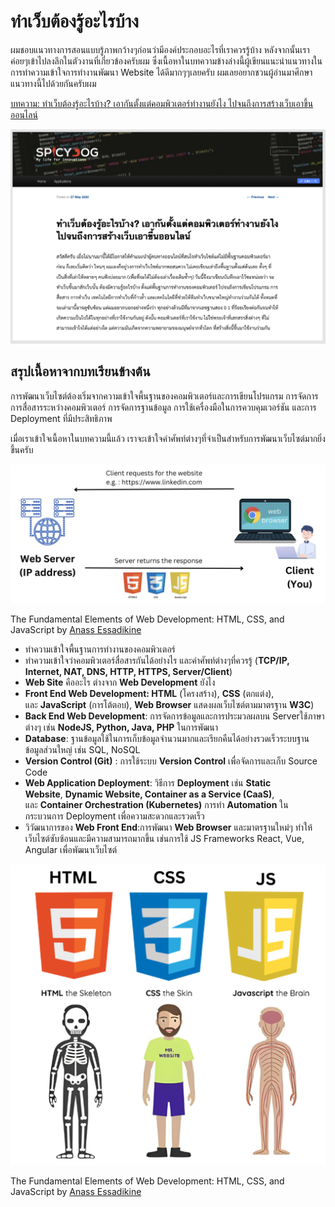 # ทำเว็บต้องรู้อะไรบ้าง
ผมชอบแนวทางการสอนแบบรู้ภาพกว้างๆก่อนว่ามีองค์ประกอบอะไรที่เราควรรู้บ้าง หลังจากนั้นเราค่อยๆเข้าไปลงลึกในตัวงานที่เกี่ยวข้องครับผม ซึ่งเนื้อหาในบทความข้างล่างนี้ผู้เขียนแนะนำแนวทางในการทำความเข้าใจการทำงานพัฒนา Website ได้ดีมากๆๆเลยครับ ผมเลยอยากชวนผู้อ่านมาศึกษาแนวทางนี้ไปด้วยกันครับผม

[บทความ: ทำเว็บต้องรู้อะไรบ้าง? เอากันตั้งแต่คอมพิวเตอร์ทำงานยังไง ไปจนถึงการสร้างเว็บเอาขึ้นออนไลน์](https://www.spicydog.org/blog/what-is-web-application/)

![](./images/web-guideline-01.jpg)

## **สรุปเนื้อหาจากบทเรียนข้างต้น**

การพัฒนาเว็บไซต์ต้องเริ่มจากความเข้าใจพื้นฐานของคอมพิวเตอร์และการเขียนโปรแกรม การจัดการการสื่อสารระหว่างคอมพิวเตอร์ การจัดการฐานข้อมูล การใช้เครื่องมือในการควบคุมเวอร์ชัน และการ Deployment ที่มีประสิทธิภาพ

เมื่อเราเข้าใจเนื้อหาในบทความนี้แล้ว เราจะเข้าใจคำศัพท์ต่างๆที่จำเป็นสำหรับการพัฒนาเว็บไซต์มากยิ่งขึ้นครับ

![](./images/web-guideline-02.jpg)

The Fundamental Elements of Web Development: HTML, CSS, and JavaScript by [Anass Essadikine](https://www.linkedin.com/pulse/fundamental-elements-web-development-html-css-anass-essadikine-byn7e/)

- ทำความเข้าใจพื้นฐานการทำงานของคอมพิวเตอร์
- ทำความเข้าใจว่าคอมพิวเตอร์สื่อสารกันได้อย่างไร และคำศัพท์ต่างๆที่ควรรู้ (**TCP/IP, Internet, NAT, DNS, HTTP, HTTPS, Server/Client**)
- **Web Site** คืออะไร ต่างจาก **Web Development** ยังไง
- **Front End Web Development: HTML** (โครงสร้าง), **CSS** (ตกแต่ง), และ **JavaScript** (การโต้ตอบ), **Web Browser** แสดงผลเว็บไซต์ตามมาตรฐาน **W3C**)
- **Back End Web Development**: การจัดการข้อมูลและการประมวลผลบน Serverใช้ภาษาต่างๆ เช่น **NodeJS, Python, Java, PHP** ในการพัฒนา
- **Database**: ฐานข้อมูลใช้ในการเก็บข้อมูลจำนวนมากและเรียกคืนได้อย่างรวดเร็วระบบฐานข้อมูลส่วนใหญ่ เช่น SQL, NoSQL
- **Version Control (Git)** : การใช้ระบบ **Version Control** เพื่อจัดการและเก็บ Source Code
- **Web Application Deployment**: วิธีการ **Deployment** เช่น **Static Website**, **Dynamic Website, Container as a Service (CaaS)**, และ **Container Orchestration (Kubernetes)** การทำ **Automation** ในกระบวนการ Deployment เพื่อความสะดวกและรวดเร็ว
- วิวัฒนาการของ **Web Front End**:การพัฒนา **Web Browser** และมาตรฐานใหม่ๆ ทำให้เว็บไซต์ซับซ้อนและมีความสามารถมากขึ้น เช่นการใช้ JS Frameworks React, Vue, Angular เพื่อพัฒนาเว็บไซต์

![](./images/web-guideline-03.png)

The Fundamental Elements of Web Development: HTML, CSS, and JavaScript by [Anass Essadikine](https://www.linkedin.com/pulse/fundamental-elements-web-development-html-css-anass-essadikine-byn7e/)